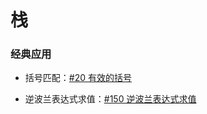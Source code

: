 # 栈

### 经典应用

- 括号匹配：[#20 有效的括号](https://leetcode-cn.com/problems/valid-parentheses/)

- 逆波兰表达式求值：[#150 逆波兰表达式求值](https://leetcode-cn.com/problems/evaluate-reverse-polish-notation/)
